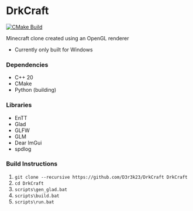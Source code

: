 # DrkCraft

[![CMake Build](https://github.com/D3r3k23/DrkCraft/actions/workflows/cmake_build.yaml/badge.svg)](https://github.com/D3r3k23/DrkCraft/actions/workflows/cmake_build.yaml)

Minecraft clone created using an OpenGL renderer

* Currently only built for Windows

### Dependencies
* C++ 20
* CMake
* Python (building)

### Libraries
* EnTT
* Glad
* GLFW
* GLM
* Dear ImGui
* spdlog

### Build Instructions
1. `git clone --recursive https://github.com/D3r3k23/DrkCraft DrkCraft`
2. `cd DrkCraft`
3. `scripts\gen_glad.bat`
4. `scripts\build.bat`
5. `scripts\run.bat`
